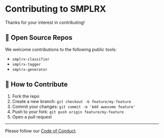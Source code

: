 # Contributing to SMPLRX

Thanks for your interest in contributing!

## 🧰 Open Source Repos

We welcome contributions to the following public tools:
- `smplrx-classifier`
- `smplrx-tagger`
- `smplrx-generator`

## 📝 How to Contribute

1. Fork the repo
2. Create a new branch: `git checkout -b feature/my-feature`
3. Commit your changes: `git commit -m 'Add awesome feature'`
4. Push to your fork: `git push origin feature/my-feature`
5. Open a pull request

---

Please follow our [Code of Conduct](CODE_OF_CONDUCT.md).

